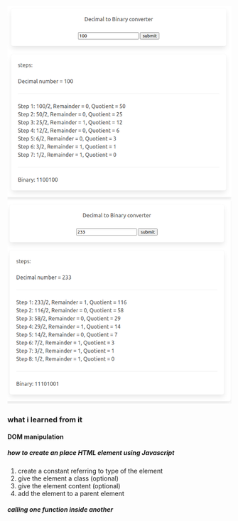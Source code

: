 <img src="img/100.png"></img>
<img src="img/233.png"></img>

### what i learned from it

#### DOM manipulation
##### how to create an place HTML element using Javascript
1. create a constant referring to type of the element
2. give the element a class (optional)
3. give the element content (optional)
4. add the element to a parent element

##### calling one function inside another